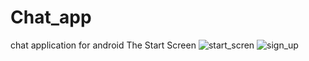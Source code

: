 # Chat_app
chat application for android
The Start Screen 
![start_scren](https://user-images.githubusercontent.com/43831107/63230908-d83fcf00-c20b-11e9-8701-7553c4b54755.png)
![sign_up](https://user-images.githubusercontent.com/43831107/63231003-0540b180-c20d-11e9-99e2-c7a8593d62d2.png)
